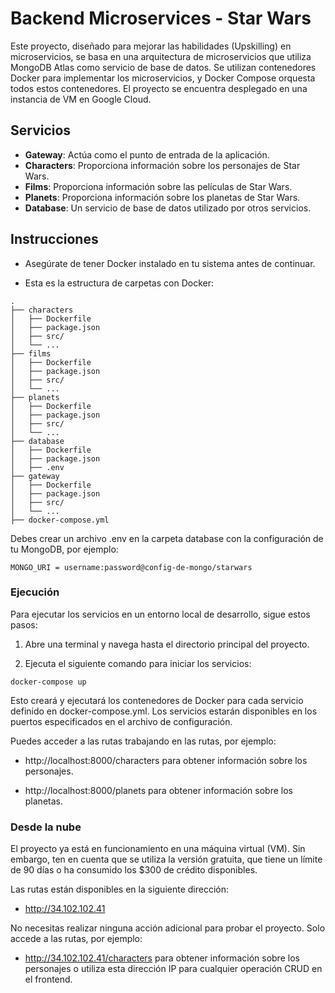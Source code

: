 # Backend Microservices - Star Wars

Este proyecto, diseñado para mejorar las habilidades (Upskilling) en microservicios, se basa en una arquitectura de microservicios que utiliza MongoDB Atlas como servicio de base de datos. Se utilizan contenedores Docker para implementar los microservicios, y Docker Compose orquesta todos estos contenedores. El proyecto se encuentra desplegado en una instancia de VM en Google Cloud.

## Servicios

- **Gateway**: Actúa como el punto de entrada de la aplicación.
- **Characters**: Proporciona información sobre los personajes de Star Wars.
- **Films**: Proporciona información sobre las películas de Star Wars.
- **Planets**: Proporciona información sobre los planetas de Star Wars.
- **Database**: Un servicio de base de datos utilizado por otros servicios.

## Instrucciones

- Asegúrate de tener Docker instalado en tu sistema antes de continuar.

- Esta es la estructura de carpetas con Docker:

```plaintext
.
├── characters
│   ├── Dockerfile
│   ├── package.json
│   ├── src/
│   └── ...
├── films
│   ├── Dockerfile
│   ├── package.json
│   ├── src/
│   └── ...
├── planets
│   ├── Dockerfile
│   ├── package.json
│   ├── src/
│   └── ...
├── database
│   ├── Dockerfile
│   ├── package.json
│   ├── .env
├── gateway
│   ├── Dockerfile
│   ├── package.json
│   ├── src/
│   └── ...
├── docker-compose.yml
```
Debes crear un archivo .env en la carpeta database con la configuración de tu MongoDB, por ejemplo:

```Shell
MONGO_URI = username:password@config-de-mongo/starwars
```
### Ejecución
Para ejecutar los servicios en un entorno local de desarrollo, sigue estos pasos:

1. Abre una terminal y navega hasta el directorio principal del proyecto.

2. Ejecuta el siguiente comando para iniciar los servicios:

```shell
docker-compose up
```
   Esto creará y ejecutará los contenedores de Docker para cada servicio definido en docker-compose.yml. Los servicios estarán disponibles en los puertos especificados en el archivo de configuración.

Puedes acceder a las rutas trabajando en las rutas, por ejemplo:
   - http://localhost:8000/characters para obtener información sobre los personajes.
  
  - http://localhost:8000/planets para obtener información sobre los planetas.

   ### Desde la nube
   El proyecto ya está en funcionamiento en una máquina virtual (VM). Sin embargo, ten en cuenta que se utiliza la versión gratuita, que tiene un límite de 90 días o ha consumido los $300 de crédito disponibles.

Las rutas están disponibles en la siguiente dirección:
- http://34.102.102.41

No necesitas realizar ninguna acción adicional para probar el proyecto. Solo accede a las rutas, por ejemplo:

- http://34.102.102.41/characters para obtener información sobre los personajes o utiliza esta dirección IP para cualquier operación CRUD en el frontend.

